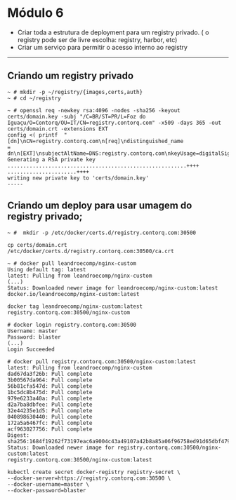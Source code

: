 # Módulo 6

- Criar toda a estrutura de deployment para um registry privado. ( o registry pode ser de livre escolha: registry, harbor, etc)
- Criar um serviço para permitir o acesso interno ao registry
--- 

## Criando um registry privado

```
~ # mkdir -p ~/registry/{images,certs,auth}
~ # cd ~/registry
```

```
~ # openssl req -newkey rsa:4096 -nodes -sha256 -keyout certs/domain.key -subj "/C=BR/ST=PR/L=Foz do
Iguaçu/O=Contorq/OU=IT/CN=registry.contorq.com" -x509 -days 365 -out certs/domain.crt -extensions EXT
config <( printf  "[dn]\nCN=registry.contorq.com\n[req]\ndistinguished_name
= dn\n[EXT]\nsubjectAltName=DNS:registry.contorq.com\nkeyUsage=digitalSignature\nextendedKeyUsage=serverAuth")
Generating a RSA private key
.........................................................++++
......................++++
writing new private key to 'certs/domain.key'
-----
```
## Criando um deploy para usar umagem do registry privado;

```
~ #  mkdir -p /etc/docker/certs.d/registry.contorq.com:30500
```
```
cp certs/domain.crt /etc/docker/certs.d/registry.contorq.com:30500/ca.crt
```
```
~ # docker pull leandroecomp/nginx-custom
Using default tag: latest
latest: Pulling from leandroecomp/nginx-custom
(...)
Status: Downloaded newer image for leandroecomp/nginx-custom:latest
docker.io/leandroecomp/nginx-custom:latest
```

```
docker tag leandroecomp/nginx-custom:latest registry.contorq.com:30500/nginx-custom
```

```
# docker login registry.contorq.com:30500
Username: master
Password: blaster
(...)
Login Succeeded
```
```
# docker pull registry.contorq.com:30500/nginx-custom:latest
latest: Pulling from leandroecomp/nginx-custom
dad67da3f26b: Pull complete
3b00567da964: Pull complete
56b81cfa547d: Pull complete
1bc5dc8b475d: Pull complete
979e6233a40a: Pull complete
d2a7ba8dbfee: Pull complete
32e44235e1d5: Pull complete
040898630440: Pull complete
172a5a6467fc: Pull complete
acf963027756: Pull complete
Digest: sha256:1684f19262f73197eac6a9004c43a49107a42b8a85a06f96758ed91d65dbf479
Status: Downloaded newer image for registry.contorq.com:30500/nginx-custom:latest
registry.contorq.com:30500/nginx-custom:latest
```

```
kubectl create secret docker-registry registry-secret \
--docker-server=https://registry.contorq.com:30500 \
--docker-username=master \
--docker-password=blaster
```
